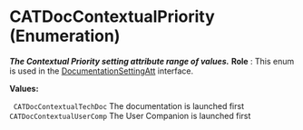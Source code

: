 # CATDocContextualPriority (Enumeration)

**_The Contextual Priority setting attribute range of values._**
**Role** : This enum is used in the [DocumentationSettingAtt](../InfInterfaces/interface_DocumentationSettingAtt_113191.md) interface.

**Values:**

` CATDocContextualTechDoc`      The documentation is launched first
` CATDocContextualUserComp`      The User Companion is launched first